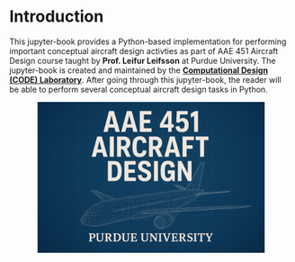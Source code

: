 # Introduction
This jupyter-book provides a Python-based implementation for performing important conceptual aircraft design activties
as part of AAE 451 Aircraft Design course taught by **Prof. Leifur Leifsson** at Purdue University. The jupyter-book is created
and maintained by the [**Computational Design (CODE) Laboratory**](https://www.computationaldesignlab.org/). After going
through this jupyter-book, the reader will be able to perform several conceptual aircraft design tasks in Python.

<div style="width:80%; margin: auto;">

![logos](images/cover.png)
</div>

<!-- ## Prerequisites
- Knowledge of undergraduate level aerodynamics, structures, propulsion, stability and control
- Basic python programming and ability to work with numpy, scipy, and matplotlib

## Learning resources
Following is a list of some of the aircraft design books:
- *Aircraft Design: A Conceptual Approach* by Daniel Raymer
- *Fundamentals of Aircraft and Airship Design: Volume 1 - Aircraft Design* by Leland Nicolai and Grant Carichner
- *Airplane Design (Volumes I-VIII)* by Jan Roskam
- *General Aviation Aircraft Design: Applied Methods and Procedures* by Snorri Gudmundsson
- *Commercial Airplane Design Principles* by Pasquale Sforza
- *Synthesis of Subsonic Airplane Design* by Egbert Torenbeek -->

<!-- ## Expected learning outcomes
After going through this jupyter-book, the reader will:
- Be able to initial weight estimation of the airplane
- Perform constraint analysis to identify parameters such as wing loading and power/thrust loading
- Compute wing planform variables
- 

In short, reader will be able to perform several conceptual aircraft design tasks in Python. -->

